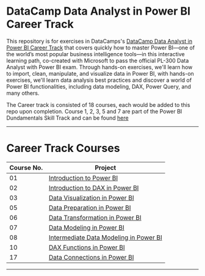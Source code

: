 # **DataCamp Data Analyst in Power BI Career Track**

This repository is for exercises in DataCamps's [DataCamp Data Analyst in Power BI Career Track](https://app.datacamp.com/learn/career-tracks/data-analyst-in-power-bi)
that covers quickly how to master Power BI—one of the world’s most popular business intelligence tools—in this interactive learning path, 
co-created with Microsoft to pass the official PL-300 Data Analyst with Power BI exam.
Through hands-on exercises, we'll learn how to import, clean, manipulate, and visualize data in Power BI, with hands-on exercises, we'll learn data analysis 
best practices and discover a world of Power BI functionalities, including data modeling, DAX, Power Query, and many others.

The Career track is consisted of 18 courses, each would be added to this repo upon completion.
Course 1, 2, 3, 5 and 7 are part of the Power BI Dundamentals Skill Track and can be found [here](https://github.com/xShaimaa/DataCamp-Power-BI-Fundamentals-Skill-Track)
___

# Career Track Courses

| Course No.  | Project |
| ---		  | ----    |
| 01		  | [Introduction to Power BI](../DataCamp-Power-BI-Fundamentals-Skill-Track/01-Introduction-to-Power-BI/) 							|
| 02 		  | [Introduction to DAX in Power BI](https://github.com/xShaimaa/DataCamp-Power-BI-Fundamentals-Skill-Track02-Introduction-to-DAX-in-Power-BI) 				|
| 03 		  | [Data Visualization in Power BI](https://github.com/xShaimaa/DataCamp-Power-BI-Fundamentals-Skill-Track/03-Data-Visualization-in-Power-BI/)					|
| 05 		  | [Data Preparation in Power BI](https://github.com/xShaimaa/DataCamp-Power-BI-Fundamentals-Skill-Track/05-Data-Preparation-in-Power-BI/) 					|
| 06 		  | [Data Transformation in Power BI](/06-Data-Transformation-in-Power-BI/) 																					|
| 07 		  | [Data Modeling in Power BI](https://github.com/xShaimaa/DataCamp-Power-BI-Fundamentals-Skill-Track/07-Data-Modeling-in-Power-BI/) 							|
| 08		  | [Intermediate Data Modeling in Power BI](/08-Intermediate-Data-Modeling-in-Power-BI/) 																		|
| 10 		  | [DAX Functions in Power BI](/10-DAX-Functions-in-Power-BI/) 																								|
| 17 		  | [Data Connections in Power BI](/17-Data-Connections-in-Power-BI/)																							|

___

